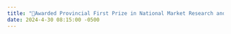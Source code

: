 ```yaml
---
title: "🎉Awarded Provincial First Prize in National Market Research and Analysis Competition"
date: 2024-4-30 08:15:00 -0500
---
```

